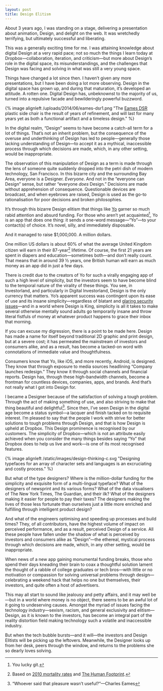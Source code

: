 ```yaml
---
layout: post
title: Design Elitism
---
```


About 3 years ago, I was standing on a stage, delivering a presentation about animation, Design, and delight on the web. It was wretchedly terrifying, but ultimately successful and liberating.

This was a generally exciting time for me. I was attaining knowledge about digital Design at a very rapid pace; not so much the things I learn today at Dropbox—collaboration, iteration, and criticism—but more about Design’s role in the digital space, its misunderstandings, and the challenges that Design was facing and solving in what was still a very young space.

Things have changed a lot since then. I haven’t given any more presentations, but I have been doing a lot more observing. Design in the digital space has grown up, and during that maturation, it’s developed an attitude. A rotten one. Digital Design has, unbeknownst to the majority of us, turned into a repulsive facade and bewilderingly powerful buzzword.

{% image alignleft /uploads/2014/06/eames-dsr1.png "The [Eames DSR](http://www.vitra.com/en-it/product/eames-plastic-side-chair#) plastic side chair is the result of years of refinement, and will last for many years yet as both a functional artifact and a timeless design." %}

In the digital realm, “Design” seems to have become a catch-all term for a lot of things. That’s not an inherit problem, but the consequence of the overuse and underthinking of Design has led to people—generally those lacking understanding of Design—to accept it as a mythical, inaccessible process through which decisions are made, which, in any other setting, would be inappropriate.

The observation of this manipulation of Design as a term is made through the lens of someone quite suddenly dropped into the petri dish of modern technology, San Francisco. In this bizarre city and the surrounding Bay Area, everyone is a Designer. *Everyone*. And not in the “everyone can Design” sense, but rather “everyone *does* Design.” Decisions are made without apprehension of consequence. Questionable devices are broadcast, and when eyebrows are raised, Design is used as the go-to rationalisation for poor decisions and broken philosophies.

It’s through this bizarre Design elitism that things like [Yo](http://www.justyo.co) garner so much rabid attention and absurd funding. For those who aren’t yet acquainted[^1], Yo is an app that does one thing: it sends a one-word message—“Yo”—to your contact(s) of choice. It’s novel, silly, and immediately disposable.

And it managed to raise $1,000,000. A million dollars.

One million US dollars is about 60% of what the average United Kingdom citizen will earn in their 87-year[^2] lifetime. Of course, the first 21 years are spent in diapers and education—sometimes both—and don’t really count. That means that in around 39 ½ years, one British human will earn as much money as an app did in just a few days.

There is credit due to the creators of Yo for such a virally engaging app of such a high level of simplicity, but the investors seem to have become blind to the temporal nature of the virality of these things. You see, in Investorland, and particularly in Digital Investorland, Design is the only currency that matters. Yo’s apparent success was contingent upon its ease of use and its insane simplicity—regardless of blatant and [glaring security issues](http://mashable.com/2014/06/20/yo-gets-hacked/)—and in a world where Design is King, simplicity is all it takes to make several otherwise mentally sound adults go temporarily insane and throw literal fistfuls of money at whatever product happens to grace their inbox that morning.

If you can excuse my digression, there is a point to be made here. Design has made a name for itself beyond traditional 2D graphic and print design, but at a severe cost; it has permeated the mainstream of investors and consumers alike, and as a result, has become a tacked-on word with connotations of immediate value and thoughtfulness.

Consumers know that Yo, like iOS, and more recently, Android, is designed. They know that through exposure to media sources headlining “Company launches redesign.” They know it through social channels and financial reports. Design has, through these high-bandwidth channels, become a frontman for countless devices, companies, apps, and brands. And that’s not really what I got into Design for.

I became a Designer because of the satisfaction of solving a tough problem. Through the act of making something of use, and also striving to make that thing beautiful and delightful[^3]. Since then, I’ve seen Design in the digital age become a status symbol—a lacquer and finish tacked on to requisite interest. I’m pleased to say that the people I work with strive for better solutions to tough problems through Design, and that is how Design is upheld at Dropbox. This Design prominence is recognised by our customers. The simplicity of Dropbox—which is not an attribute easily achieved when you consider the many things besides saying “Yo” that Dropbox does to help us live and work—is one of its most recognised features.

{% image alignleft /static/images/design-thinking-c.svg "Designing typefaces for an array of character sets and languages is an excruciating and costly process." %}

But what of the type designers? Where is the million-dollar funding for the simplicity and exquisite form of a multi-lingual typeface? What of the designers of newsprint and its various forms? What of the data visualisers of The New York Times, The Guardian, and their ilk? What of the designers making it easier for people to pay their taxes? The designers making the lives of those less fortunate than ourselves just a little more enriched and fulfilling through intelligent product design?

And what of the engineers optimising and speeding up processes and build times? They, of all contributors, have the highest volume of impact on perceived performance, and as a result, perceived Design of a service. All these people have fallen under the shadow of what is perceived by investors and consumers alike as “Design”—the ethereal, mystical process through which decisions are made, which, in any other setting, would be inappropriate.

When news of a new app gaining monumental funding breaks, those who spend their days kneading their brain to coax a thoughtful solution lament the thought of a rabble of college graduates or tech bros—with little or no motivation or compassion for solving universal problems through design—celebrating a weekend hack that helps no one but themselves, their investors, and quite often a host of advertisers.

This may all start to sound like jealousy and petty affairs, and it may well be—but in a world where money is no object, there seems to be an awful lot of it going to undeserving causes. Amongst the myriad of issues facing the technology industry—sexism, racism, and general exclusivity and elitism—Design, as it is known to the investors, has become an integral part of the reality distortion field making technology such a volatile and inaccessible industry.

But when the tech bubble bursts—and it will—the investors and Design Elitists will be picking up the leftovers. Meanwhile, the Designer looks up from her desk, peers through the window, and returns to the problems she so dearly loves solving.

[^1]: You lucky git.
[^2]: Based on [2010 mortality rates](http://www.ons.gov.uk/ons/rel/mortality-ageing/mortality-in-england-and-wales/average-life-span/rpt-average-life-span.html) and [The Human Footprint](http://www.snagfilms.com/films/title/human_footprint).
[^3]: “Whoever said that pleasure wasn’t useful?”—Charles Eames
